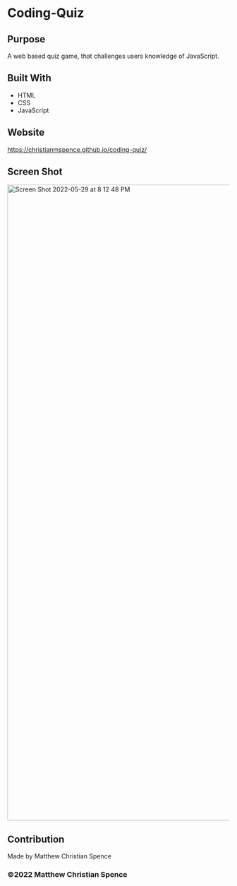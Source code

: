 # Coding-Quiz

## Purpose
A web based quiz game, that challenges users knowledge of JavaScript.

## Built With
* HTML
* CSS
* JavaScript

## Website
https://christianmspence.github.io/coding-quiz/

## Screen Shot
<img width="1440" alt="Screen Shot 2022-05-29 at 8 12 48 PM" src="https://user-images.githubusercontent.com/103942566/170897276-4899c750-0680-4ab9-963f-7a289c37f206.png">

## Contribution
Made by Matthew Christian Spence

### ©2022 Matthew Christian Spence 
